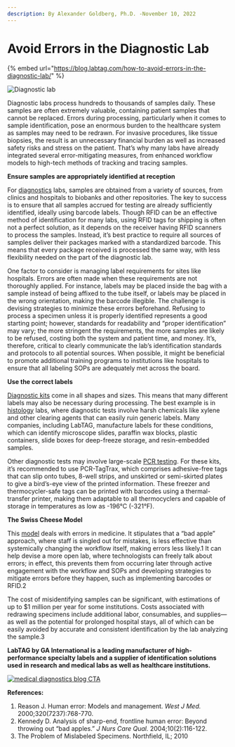 ```yaml
---
description: By Alexander Goldberg, Ph.D. -November 10, 2022
---
```


# Avoid Errors in the Diagnostic Lab

{% embed url="https://blog.labtag.com/how-to-avoid-errors-in-the-diagnostic-lab/" %}

![Diagnostic lab](https://blog.labtag.com/wp-content/uploads/2022/11/0190-Avoiding-Errors-in-Diagnostics\_700x290px.jpg)

Diagnostic labs process hundreds to thousands of samples daily. These samples are often extremely valuable, containing patient samples that cannot be replaced. Errors during processing, particularly when it comes to sample identification, pose an enormous burden to the healthcare system as samples may need to be redrawn. For invasive procedures, like tissue biopsies, the result is an unnecessary financial burden as well as increased safety risks and stress on the patient. That’s why many labs have already integrated several error-mitigating measures, from enhanced workflow models to high-tech methods of tracking and tracing samples.

**Ensure samples are appropriately identified at reception**

For [diagnostics](https://blog.labtag.com/in-vitro-diagnostic-devices-their-labeling-requirements/) labs, samples are obtained from a variety of sources, from clinics and hospitals to biobanks and other repositories. The key to success is to ensure that all samples accrued for testing are already sufficiently identified, ideally using barcode labels. Though RFID can be an effective method of identification for many labs, using RFID tags for shipping is often not a perfect solution, as it depends on the receiver having RFID scanners to process the samples. Instead, it’s best practice to require all sources of samples deliver their packages marked with a standardized barcode. This means that every package received is processed the same way, with less flexibility needed on the part of the diagnostic lab.

One factor to consider is managing label requirements for sites like hospitals. Errors are often made when these requirements are not thoroughly applied. For instance, labels may be placed inside the bag with a sample instead of being affixed to the tube itself, or labels may be placed in the wrong orientation, making the barcode illegible. The challenge is devising strategies to minimize these errors beforehand. Refusing to process a specimen unless it is properly identified represents a good starting point; however, standards for readability and “proper identification” may vary; the more stringent the requirements, the more samples are likely to be refused, costing both the system and patient time, and money. It’s, therefore, critical to clearly communicate the lab’s identification standards and protocols to all potential sources. When possible, it might be beneficial to promote additional training programs to institutions like hospitals to ensure that all labeling SOPs are adequately met across the board.

**Use the correct labels**

[Diagnostic kits](https://blog.labtag.com/diagnostic-kits-uses-future-trends/) come in all shapes and sizes. This means that many different labels may also be necessary during processing. The best example is in [histology](https://www.labtag.com/histology-labels/) labs, where diagnostic tests involve harsh chemicals like xylene and other clearing agents that can easily ruin generic labels. Many companies, including LabTAG, manufacture labels for these conditions, which can identify microscope slides, paraffin wax blocks, plastic containers, slide boxes for deep-freeze storage, and resin-embedded samples.

Other diagnostic tests may involve large-scale [PCR testing](https://www.labtag.com/pcr-labels/). For these kits, it’s recommended to use PCR-TagTrax, which comprises adhesive-free tags that can slip onto tubes, 8-well strips, and unskirted or semi-skirted plates to give a bird’s-eye view of the printed information. These freezer and thermocycler-safe tags can be printed with barcodes using a thermal-transfer printer, making them adaptable to all thermocyclers and capable of storage in temperatures as low as  -196°C (-321°F).

**The Swiss Cheese Model**

This [model](https://blog.labtag.com/diagnosing-human-error-in-the-lab-lessons-learned-from-medicine) deals with errors in medicine. It stipulates that a “bad apple” approach, where staff is singled out for mistakes, is less effective than systemically changing the workflow itself, making errors less likely.1 It can help devise a more open lab, where technologists can freely talk about errors; in effect, this prevents them from occurring later through active engagement with the workflow and SOPs and developing strategies to mitigate errors before they happen, such as implementing barcodes or RFID.2

The cost of misidentifying samples can be significant, with estimations of up to $1 million per year for some institutions. Costs associated with redrawing specimens include additional labor, consumables, and supplies—as well as the potential for prolonged hospital stays, all of which can be easily avoided by accurate and consistent identification by the lab analyzing the sample.3

**LabTAG by GA International is a leading manufacturer of high-performance specialty labels and a supplier of identification solutions used in research and medical labs as well as healthcare institutions.**

[![medical diagnostics blog CTA](https://blog.labtag.com/wp-content/uploads/2019/12/Histology-Labels-CTA-Design-600x290-square-corner-newsletter.jpg)](https://www.labtag.com/histology-sample-kit/?utm\_campaign=LabTAG%20Blog\&utm\_source=LABTAG%20BLOG\&utm\_medium=CTA%20BANNER\&utm\_content=HISTO%20SAMPLE%20KIT)

**References:**

1. Reason J. Human error: Models and management. _West J Med._ 2000;320(7237):768-770.
2. Kennedy D. Analysis of sharp-end, frontline human error: Beyond throwing out “bad apples.” _J Nurs Care Qual._ 2004;10(2):116-122.
3. The Problem of Mislabeled Specimens. Northfield, IL; 2010

